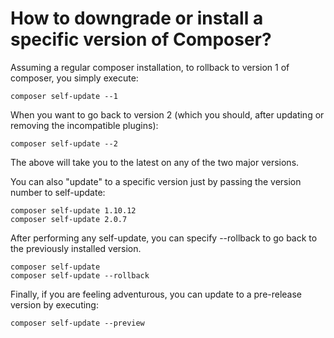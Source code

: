 
# How to downgrade or install a specific version of Composer?

Assuming a regular composer installation, to rollback to version 1 of composer, you simply execute:
```
composer self-update --1
```
When you want to go back to version 2 (which you should, after updating or removing the incompatible plugins):
```
composer self-update --2
```
The above will take you to the latest on any of the two major versions.

You can also "update" to a specific version just by passing the version number to self-update:
```
composer self-update 1.10.12
composer self-update 2.0.7

```
After performing any self-update, you can specify --rollback to go back to the previously installed version.
```
composer self-update
composer self-update --rollback

```
Finally, if you are feeling adventurous, you can update to a pre-release version by executing:
```
composer self-update --preview
```
